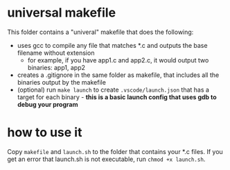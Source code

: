 # universal makefile

This folder contains a "univeral" makefile that does the following:

- uses gcc to compile any file that matches *.c and outputs the base filename without extension
  - for example, if you have app1.c and app2.c, it would output two binaries: app1, app2
- creates a .gitignore in the same folder as makefile, that includes all the binaries output by the makefile
- (optional) run `make launch` to create `.vscode/launch.json` that has a target for each binary - **this is a basic launch config that uses gdb to debug your program**

# how to use it

Copy `makefile` and `launch.sh` to the folder that contains your *.c files. If you get an error that launch.sh is not executable, run `chmod +x launch.sh`.